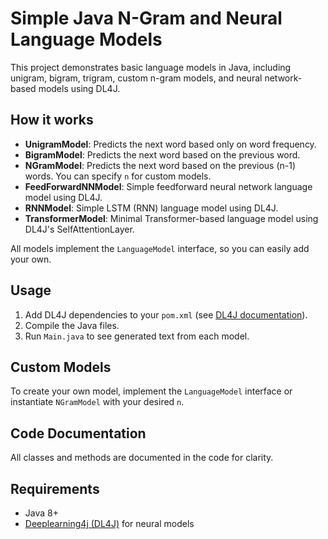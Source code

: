 # Simple Java N-Gram and Neural Language Models

This project demonstrates basic language models in Java, including unigram, bigram, trigram, custom n-gram models, and neural network-based models using DL4J.

## How it works

- **UnigramModel**: Predicts the next word based only on word frequency.
- **BigramModel**: Predicts the next word based on the previous word.
- **NGramModel**: Predicts the next word based on the previous (n-1) words. You can specify `n` for custom models.
- **FeedForwardNNModel**: Simple feedforward neural network language model using DL4J.
- **RNNModel**: Simple LSTM (RNN) language model using DL4J.
- **TransformerModel**: Minimal Transformer-based language model using DL4J's SelfAttentionLayer.

All models implement the `LanguageModel` interface, so you can easily add your own.

## Usage

1. Add DL4J dependencies to your `pom.xml` (see [DL4J documentation](https://deeplearning4j.konduit.ai/)).
2. Compile the Java files.
3. Run `Main.java` to see generated text from each model.

## Custom Models

To create your own model, implement the `LanguageModel` interface or instantiate `NGramModel` with your desired `n`.

## Code Documentation

All classes and methods are documented in the code for clarity.

## Requirements

- Java 8+
- [Deeplearning4j (DL4J)](https://deeplearning4j.konduit.ai/) for neural models

